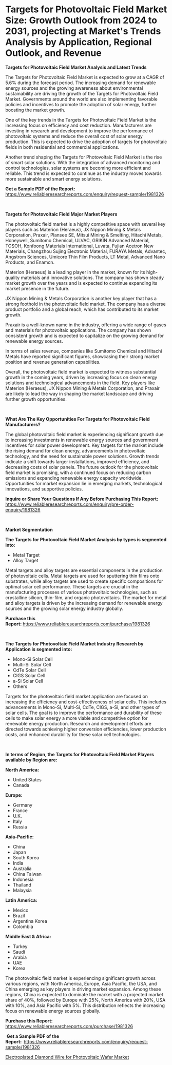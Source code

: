 <p><h1>Targets for Photovoltaic Field Market Size: Growth Outlook from 2024 to 2031, projecting at Market's Trends Analysis by Application, Regional Outlook, and Revenue</h1></p><p><strong>Targets for Photovoltaic Field Market Analysis and Latest Trends</strong></p>
<p><p>The Targets for Photovoltaic Field Market is expected to grow at a CAGR of 5.6% during the forecast period. The increasing demand for renewable energy sources and the growing awareness about environmental sustainability are driving the growth of the Targets for Photovoltaic Field Market. Governments around the world are also implementing favorable policies and incentives to promote the adoption of solar energy, further boosting the market growth.</p><p>One of the key trends in the Targets for Photovoltaic Field Market is the increasing focus on efficiency and cost reduction. Manufacturers are investing in research and development to improve the performance of photovoltaic systems and reduce the overall cost of solar energy production. This is expected to drive the adoption of targets for photovoltaic fields in both residential and commercial applications.</p><p>Another trend shaping the Targets for Photovoltaic Field Market is the rise of smart solar solutions. With the integration of advanced monitoring and control technologies, solar systems are becoming more efficient and reliable. This trend is expected to continue as the industry moves towards more sustainable and smart energy solutions.</p></p>
<p><strong>Get a Sample PDF of the Report:&nbsp;</strong> <a href="https://www.reliableresearchreports.com/enquiry/request-sample/1981326">https://www.reliableresearchreports.com/enquiry/request-sample/1981326</a></p>
<p>&nbsp;</p>
<p><strong>Targets for Photovoltaic Field Major Market Players</strong></p>
<p><p>The photovoltaic field market is a highly competitive space with several key players such as Materion (Heraeus), JX Nippon Mining & Metals Corporation, Praxair, Plansee SE, Mitsui Mining & Smelting, Hitachi Metals, Honeywell, Sumitomo Chemical, ULVAC, GRIKIN Advanced Material, TOSOH, Konfoong Materials International, Luvata, Fujian Acetron New Materials, Changzhou Sujing Electronic Material, FURAYA Metals, Advantec, Angstrom Sciences, Umicore Thin Film Products, LT Metal, Advanced Nano Products, and Enamcn.</p><p>Materion (Heraeus) is a leading player in the market, known for its high-quality materials and innovative solutions. The company has shown steady market growth over the years and is expected to continue expanding its market presence in the future.</p><p>JX Nippon Mining & Metals Corporation is another key player that has a strong foothold in the photovoltaic field market. The company has a diverse product portfolio and a global reach, which has contributed to its market growth.</p><p>Praxair is a well-known name in the industry, offering a wide range of gases and materials for photovoltaic applications. The company has shown consistent growth and is expected to capitalize on the growing demand for renewable energy sources.</p><p>In terms of sales revenue, companies like Sumitomo Chemical and Hitachi Metals have reported significant figures, showcasing their strong market position and revenue generation capabilities.</p><p>Overall, the photovoltaic field market is expected to witness substantial growth in the coming years, driven by increasing focus on clean energy solutions and technological advancements in the field. Key players like Materion (Heraeus), JX Nippon Mining & Metals Corporation, and Praxair are likely to lead the way in shaping the market landscape and driving further growth opportunities.</p></p>
<p>&nbsp;</p>
<p><strong>What Are The Key Opportunities For Targets for Photovoltaic Field Manufacturers?</strong></p>
<p><p>The global photovoltaic field market is experiencing significant growth due to increasing investments in renewable energy sources and government incentives for solar power development. Key targets for the market include the rising demand for clean energy, advancements in photovoltaic technology, and the need for sustainable power solutions. Growth trends indicate a shift towards larger installations, improved efficiency, and decreasing costs of solar panels. The future outlook for the photovoltaic field market is promising, with a continued focus on reducing carbon emissions and expanding renewable energy capacity worldwide. Opportunities for market expansion lie in emerging markets, technological innovations, and supportive policies.</p></p>
<p><strong>Inquire or Share Your Questions If Any Before Purchasing This Report:</strong> <a href="https://www.reliableresearchreports.com/enquiry/pre-order-enquiry/1981326">https://www.reliableresearchreports.com/enquiry/pre-order-enquiry/1981326</a></p>
<p>&nbsp;</p>
<p><strong>Market Segmentation</strong></p>
<p><strong>The Targets for Photovoltaic Field Market Analysis by types is segmented into:</strong></p>
<p><ul><li>Metal Target</li><li>Alloy Target</li></ul></p>
<p><p>Metal targets and alloy targets are essential components in the production of photovoltaic cells. Metal targets are used for sputtering thin films onto substrates, while alloy targets are used to create specific compositions for optimal solar cell performance. These targets are crucial in the manufacturing processes of various photovoltaic technologies, such as crystalline silicon, thin-film, and organic photovoltaics. The market for metal and alloy targets is driven by the increasing demand for renewable energy sources and the growing solar energy industry globally.</p></p>
<p><strong>Purchase this Report:&nbsp;</strong><a href="https://www.reliableresearchreports.com/purchase/1981326">https://www.reliableresearchreports.com/purchase/1981326</a></p>
<p>&nbsp;</p>
<p><strong>The Targets for Photovoltaic Field Market Industry Research by Application is segmented into:</strong></p>
<p><ul><li>Mono-Si Solar Cell</li><li>Multi-Si Solar Cell</li><li>CdTe Solar Cell</li><li>CIGS Solar Cell</li><li>a-Si Solar Cell</li><li>Others</li></ul></p>
<p><p>Targets for the photovoltaic field market application are focused on increasing the efficiency and cost-effectiveness of solar cells. This includes advancements in Mono-Si, Multi-Si, CdTe, CIGS, a-Si, and other types of solar cells. The goal is to improve the performance and durability of these cells to make solar energy a more viable and competitive option for renewable energy production. Research and development efforts are directed towards achieving higher conversion efficiencies, lower production costs, and enhanced durability for these solar cell technologies.</p></p>
<p>&nbsp;</p>
<p><strong>In terms of Region, the Targets for Photovoltaic Field Market Players available by Region are:</strong></p>
<p>
    <p> <strong> North America: </strong>
        <ul>
            <li>United States</li>
            <li>Canada</li>
        </ul>
        </p> 
    <p> <strong> Europe: </strong>
        <ul>
            <li>Germany</li>
            <li>France</li>
            <li>U.K.</li>
            <li>Italy</li>
            <li>Russia</li>
        </ul>
        </p> 
    <p> <strong> Asia-Pacific: </strong>
        <ul>
            <li>China</li>
            <li>Japan</li>
            <li>South Korea</li>
            <li>India</li>
            <li>Australia</li>
            <li>China Taiwan</li>
            <li>Indonesia</li>
            <li>Thailand</li>
            <li>Malaysia</li>
        </ul>
        </p> 
    <p> <strong> Latin America: </strong>
        <ul>
            <li>Mexico</li>
            <li>Brazil</li>
            <li>Argentina Korea</li>
            <li>Colombia</li>
        </ul>
        </p> 
    <p> <strong> Middle East & Africa: </strong>
        <ul>
            <li>Turkey</li>
            <li>Saudi</li>
            <li>Arabia</li>
            <li>UAE</li>
            <li>Korea</li>
        </ul>
    </p>
    </p>
<p><p>The photovoltaic field market is experiencing significant growth across various regions, with North America, Europe, Asia Pacific, the USA, and China emerging as key players in driving market expansion. Among these regions, China is expected to dominate the market with a projected market share of 40%, followed by Europe with 25%, North America with 20%, USA with 10%, and Asia Pacific with 5%. This distribution reflects the increasing focus on renewable energy sources globally.</p></p>
<p><strong>Purchase this Report: </strong><a href="https://www.reliableresearchreports.com/purchase/1981326">https://www.reliableresearchreports.com/purchase/1981326</a></p>
<p>&nbsp;<strong>Get a Sample PDF of the Report:&nbsp;&nbsp;</strong><a href="https://www.reliableresearchreports.com/enquiry/request-sample/1981326">https://www.reliableresearchreports.com/enquiry/request-sample/1981326</a></p>
<p><strong></strong></p>
<p><p><a href="https://github.com/ruddyyedelwadw/Market-Research-Report-List-1/blob/main/electroplated-diamond-wire-for-photovoltaic-wafer-market.md">Electroplated Diamond Wire for Photovoltaic Wafer Market</a></p></p>